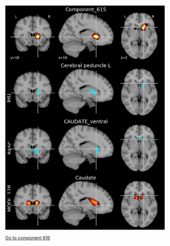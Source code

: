 


![615](preliminary/615.jpg "Component 615")

[Go to component 616](https://parietal-inria.github.io/MODL_atlas/1024/616 "Component 616")